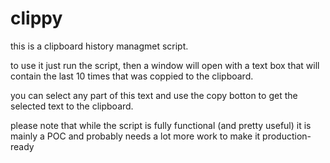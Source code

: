 # clippy
this is a clipboard history managmet script.

to use it just run the script, then a window will open with a text box that will contain the last 10 times that was coppied to the clipboard.

you can select any part of this text and use the copy botton to get the selected text to the clipboard.

please note that while the script is fully functional (and pretty useful) it is mainly a POC and probably needs a lot more work to make it production-ready
